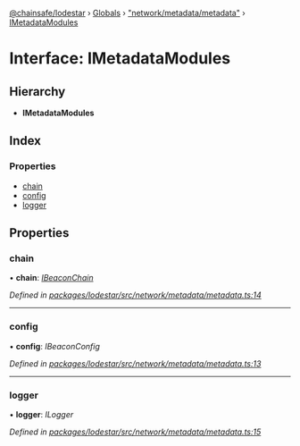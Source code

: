 [@chainsafe/lodestar](../README.md) › [Globals](../globals.md) › ["network/metadata/metadata"](../modules/_network_metadata_metadata_.md) › [IMetadataModules](_network_metadata_metadata_.imetadatamodules.md)

# Interface: IMetadataModules

## Hierarchy

* **IMetadataModules**

## Index

### Properties

* [chain](_network_metadata_metadata_.imetadatamodules.md#chain)
* [config](_network_metadata_metadata_.imetadatamodules.md#config)
* [logger](_network_metadata_metadata_.imetadatamodules.md#logger)

## Properties

###  chain

• **chain**: *[IBeaconChain](_chain_interface_.ibeaconchain.md)*

*Defined in [packages/lodestar/src/network/metadata/metadata.ts:14](https://github.com/ChainSafe/lodestar/blob/bbe465408/packages/lodestar/src/network/metadata/metadata.ts#L14)*

___

###  config

• **config**: *IBeaconConfig*

*Defined in [packages/lodestar/src/network/metadata/metadata.ts:13](https://github.com/ChainSafe/lodestar/blob/bbe465408/packages/lodestar/src/network/metadata/metadata.ts#L13)*

___

###  logger

• **logger**: *ILogger*

*Defined in [packages/lodestar/src/network/metadata/metadata.ts:15](https://github.com/ChainSafe/lodestar/blob/bbe465408/packages/lodestar/src/network/metadata/metadata.ts#L15)*
